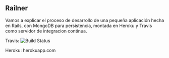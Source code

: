 ## Railner

Vamos a explicar el proceso de desarrollo de una pequeña aplicación hecha en Rails, con MongoDB para persistencia, montada en Heroku y Travis como servidor de integracion contínua.


Travis: ![Build Status](https://secure.travis-ci.org/labo2013/railner.png?branch=master)

Heroku: herokuapp.com
